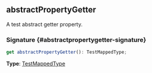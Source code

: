 ## abstractPropertyGetter

A test abstract getter property.

### Signature {#abstractpropertygetter-signature}

```typescript
get abstractPropertyGetter(): TestMappedType;
```

**Type**: [TestMappedType](docs/test-suite-a/testmappedtype-typealias)
